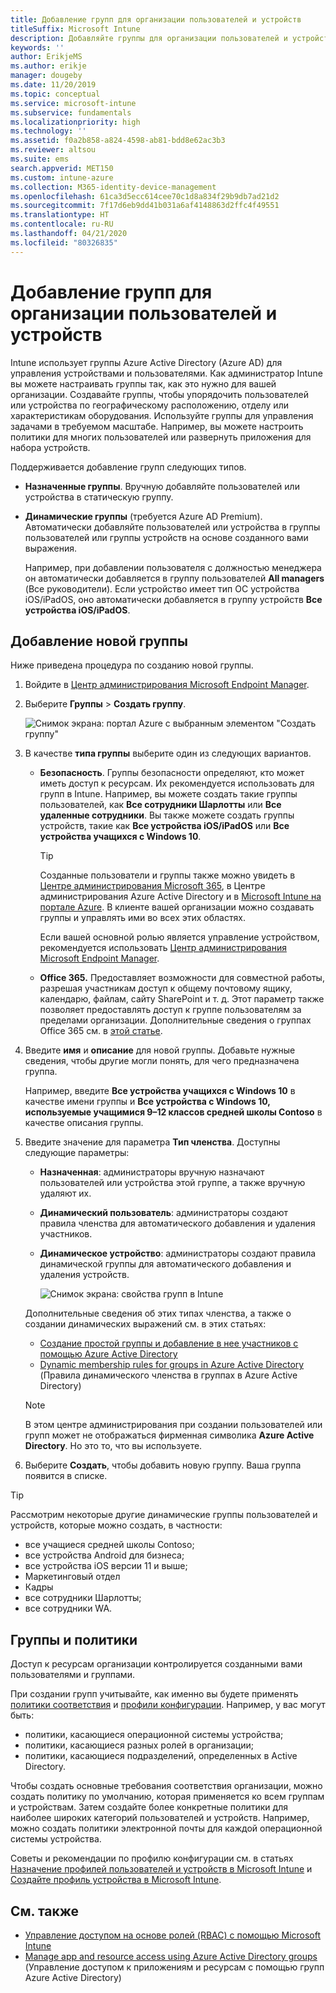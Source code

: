 ```yaml
---
title: Добавление групп для организации пользователей и устройств
titleSuffix: Microsoft Intune
description: Добавляйте группы для организации пользователей и устройств по местоположению, отделу или характеристикам оборудования.
keywords: ''
author: ErikjeMS
ms.author: erikje
manager: dougeby
ms.date: 11/20/2019
ms.topic: conceptual
ms.service: microsoft-intune
ms.subservice: fundamentals
ms.localizationpriority: high
ms.technology: ''
ms.assetid: f0a2b858-a824-4598-ab81-bdd8e62ac3b3
ms.reviewer: altsou
ms.suite: ems
search.appverid: MET150
ms.custom: intune-azure
ms.collection: M365-identity-device-management
ms.openlocfilehash: 61ca3d5ecc614cee70c1d8a834f29b9db7ad21d2
ms.sourcegitcommit: 7f17d6eb9dd41b031a6af4148863d2ffc4f49551
ms.translationtype: HT
ms.contentlocale: ru-RU
ms.lasthandoff: 04/21/2020
ms.locfileid: "80326835"
---
```

# <a name="add-groups-to-organize-users-and-devices"></a>Добавление групп для организации пользователей и устройств

Intune использует группы Azure Active Directory (Azure AD) для управления устройствами и пользователями. Как администратор Intune вы можете настраивать группы так, как это нужно для вашей организации. Создавайте группы, чтобы упорядочить пользователей или устройства по географическому расположению, отделу или характеристикам оборудования. Используйте группы для управления задачами в требуемом масштабе. Например, вы можете настроить политики для многих пользователей или развернуть приложения для набора устройств.

Поддерживается добавление групп следующих типов.

- **Назначенные группы**. Вручную добавляйте пользователей или устройства в статическую группу. 
- **Динамические группы** (требуется Azure AD Premium). Автоматически добавляйте пользователей или устройства в группы пользователей или группы устройств на основе созданного вами выражения.

  Например, при добавлении пользователя с должностью менеджера он автоматически добавляется в группу пользователей **All managers** (Все руководители). Если устройство имеет тип ОС устройства iOS/iPadOS, оно автоматически добавляется в группу устройств **Все устройства iOS/iPadOS**.

## <a name="add-a-new-group"></a>Добавление новой группы

Ниже приведена процедура по созданию новой группы.

1. Войдите в [Центр администрирования Microsoft Endpoint Manager](https://go.microsoft.com/fwlink/?linkid=2109431).
2. Выберите **Группы** > **Создать группу**.

   ![Снимок экрана: портал Azure с выбранным элементом "Создать группу"](./media/groups-add/groups-add-new.png)

3. В качестве **типа группы** выберите один из следующих вариантов.

    - **Безопасность**. Группы безопасности определяют, кто может иметь доступ к ресурсам. Их рекомендуется использовать для групп в Intune. Например, вы можете создать такие группы пользователей, как **Все сотрудники Шарлотты** или **Все удаленные сотрудники**. Вы также можете создать группы устройств, такие как **Все устройства iOS/iPadOS** или **Все устройства учащихся с Windows 10**.

        > [!TIP]
        > Созданные пользователи и группы также можно увидеть в [Центре администрирования Microsoft 365](https://admin.microsoft.com), в Центре администрирования Azure Active Directory и в [Microsoft Intune на портале Azure](https://go.microsoft.com/fwlink/?linkid=2090973). В клиенте вашей организации можно создавать группы и управлять ими во всех этих областях.
        >
        > Если вашей основной ролью является управление устройством, рекомендуется использовать [Центр администрирования Microsoft Endpoint Manager](https://go.microsoft.com/fwlink/?linkid=2109431).

    - **Office 365.** Предоставляет возможности для совместной работы, разрешая участникам доступ к общему почтовому ящику, календарю, файлам, сайту SharePoint и т. д. Этот параметр также позволяет предоставлять доступ к группе пользователям за пределами организации. Дополнительные сведения о группах Office 365 см. в [этой статье](https://support.office.com/article/learn-about-office-365-groups-b565caa1-5c40-40ef-9915-60fdb2d97fa2).

4. Введите **имя** и **описание** для новой группы. Добавьте нужные сведения, чтобы другие могли понять, для чего предназначена группа.

    Например, введите **Все устройства учащихся с Windows 10** в качестве имени группы и **Все устройства с Windows 10, используемые учащимися 9–12 классов средней школы Contoso** в качестве описания группы.

5. Введите значение для параметра **Тип членства**. Доступны следующие параметры:

    - **Назначенная**: администраторы вручную назначают пользователей или устройства этой группе, а также вручную удаляют их.
    - **Динамический пользователь**: администраторы создают правила членства для автоматического добавления и удаления участников.
    - **Динамическое устройство**: администраторы создают правила динамической группы для автоматического добавления и удаления устройств.

        ![Снимок экрана: свойства групп в Intune](./media/groups-add/groups-add-properties.png)

    Дополнительные сведения об этих типах членства, а также о создании динамических выражений см. в этих статьях:

    - [Создание простой группы и добавление в нее участников с помощью Azure Active Directory](https://docs.microsoft.com/azure/active-directory/fundamentals/active-directory-groups-create-azure-portal)
    - [Dynamic membership rules for groups in Azure Active Directory](https://docs.microsoft.com/azure/active-directory/users-groups-roles/groups-dynamic-membership) (Правила динамического членства в группах в Azure Active Directory)

    > [!NOTE]
    > В этом центре администрирования при создании пользователей или групп может не отображаться фирменная символика **Azure Active Directory**. Но это то, что вы используете.

6. Выберите **Создать**, чтобы добавить новую группу. Ваша группа появится в списке.

> [!TIP]
> Рассмотрим некоторые другие динамические группы пользователей и устройств, которые можно создать, в частности:
>
> - все учащиеся средней школы Contoso;
> - все устройства Android для бизнеса;
> - все устройства iOS версии 11 и выше;
> - Маркетинговый отдел
> - Кадры
> - все сотрудники Шарлотты;
> - все сотрудники WA.

## <a name="groups-and-policies"></a>Группы и политики

Доступ к ресурсам организации контролируется созданными вами пользователями и группами.

При создании групп учитывайте, как именно вы будете применять [политики соответствия](../protect/device-compliance-get-started.md) и [профили конфигурации](../configuration/device-profiles.md). Например, у вас могут быть:

- политики, касающиеся операционной системы устройства;
- политики, касающиеся разных ролей в организации;
- политики, касающиеся подразделений, определенных в Active Directory.

Чтобы создать основные требования соответствия организации, можно создать политику по умолчанию, которая применяется ко всем группам и устройствам. Затем создайте более конкретные политики для наиболее широких категорий пользователей и устройств. Например, можно создать политики электронной почты для каждой операционной системы устройства.

Советы и рекомендации по профилю конфигурации см. в статьях [Назначение профилей пользователей и устройств в Microsoft Intune](../configuration/device-profile-assign.md#user-groups-vs-device-groups) и [Создайте профиль устройства в Microsoft Intune](../configuration/device-profile-create.md#recommendations).

## <a name="see-also"></a>См. также

- [Управление доступом на основе ролей (RBAC) с помощью Microsoft Intune](role-based-access-control.md)
- [Manage app and resource access using Azure Active Directory groups](https://docs.microsoft.com/azure/active-directory/active-directory-manage-groups) (Управление доступом к приложениям и ресурсам с помощью групп Azure Active Directory)
